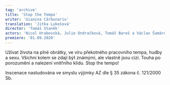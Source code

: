 ```yaml
---
tag: 'archive'
title: 'Stop the Tempo'
writer: 'Gianina Cărbunariu'
translation: 'Jitka Lukešová'
director: 'Tomáš Staněk'
actors: 'Nicol Hrabovská, Julie Ondračková, Tomáš Bareš a Václav Šamárek'
premiere: '01.09.2020'
---
```

Užívat života na plné obrátky, ve víru překotného pracovního tempa, hudby a sexu. Všichni kolem se zdají být známými, ale vlastně jsou cizí. Touha po porozumění a nalezení vnitřního klidu. Stop the tempo!

Inscenace nastudována ve smyslu výjimky AZ dle § 35 zákona č. 121/2000 Sb.
